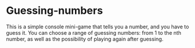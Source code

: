 # Guessing-numbers
This is a simple console mini-game that tells you a number, and you have to guess it. 
You can choose a range of guessing numbers: from 1 to the nth number, as well as the possibility of playing again after guessing.
